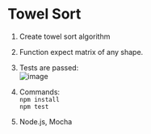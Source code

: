 <h1>Towel Sort</h1>

1. Create towel sort algorithm
2. Function expect matrix of any shape.
3. Tests are passed:  
   ![image](https://github.com/user-attachments/assets/e21ccc33-91b6-42a8-95f6-c3c72df743b9)

4. Commands:  
   <code>npm install</code>  
   <code>npm test</code>
5. Node.js, Mocha
